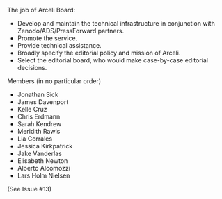 The job of Arceli Board:
- Develop and maintain the technical infrastructure in conjunction with Zenodo/ADS/PressForward partners.
- Promote the service.
- Provide technical assistance.
- Broadly specify the editorial policy and mission of Arceli.
- Select the editorial board, who would make case-by-case editorial decisions.

Members (in no particular order)
 - Jonathan Sick
 - James Davenport
 - Kelle Cruz
 - Chris Erdmann
 - Sarah Kendrew
 - Meridith Rawls 
 - Lia Corrales
 - Jessica Kirkpatrick
 - Jake Vanderlas
 - Elisabeth Newton
 - Alberto Alcomozzi
 - Lars Holm Nielsen

(See Issue #13)
